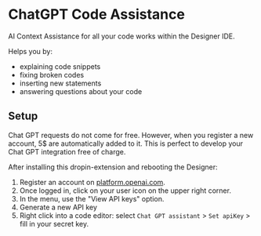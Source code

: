 # ChatGPT Code Assistance

AI Context Assistance for all your code works within the Designer IDE. 

Helps you by:

- explaining code snippets
- fixing broken codes
- inserting new statements
- answering questions about your code

## Setup

Chat GPT requests do not come for free. However, when you register a new account,
 5$ are automatically added to it. This is perfect to develop your Chat GPT integration free of charge.

After installing this dropin-extension and rebooting the Designer:

1. Register an account on [platform.openai.com](https://platform.openai.com/overview).
2. Once logged in, click on your user icon on the upper right corner.
3. In the menu, use the "View API keys" option.
4. Generate a new API key
5. Right click into a code editor: select `Chat GPT assistant` > `Set apiKey` > fill in your secret key.
